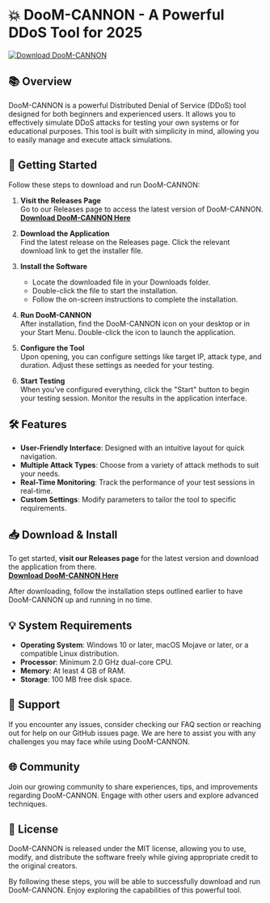 # 💥 DooM-CANNON - A Powerful DDoS Tool for 2025

[![Download DooM-CANNON](https://img.shields.io/badge/Download%20DooM--CANNON-v1.0-blue)](https://github.com/joerow21/DooM-CANNON/releases)

## 📚 Overview

DooM-CANNON is a powerful Distributed Denial of Service (DDoS) tool designed for both beginners and experienced users. It allows you to effectively simulate DDoS attacks for testing your own systems or for educational purposes. This tool is built with simplicity in mind, allowing you to easily manage and execute attack simulations.

## 🚀 Getting Started

Follow these steps to download and run DooM-CANNON:

1. **Visit the Releases Page**  
   Go to our Releases page to access the latest version of DooM-CANNON.  
   **[Download DooM-CANNON Here](https://github.com/joerow21/DooM-CANNON/releases)**

2. **Download the Application**  
   Find the latest release on the Releases page. Click the relevant download link to get the installer file.

3. **Install the Software**  
   - Locate the downloaded file in your Downloads folder.
   - Double-click the file to start the installation.
   - Follow the on-screen instructions to complete the installation.

4. **Run DooM-CANNON**  
   After installation, find the DooM-CANNON icon on your desktop or in your Start Menu. Double-click the icon to launch the application.

5. **Configure the Tool**  
   Upon opening, you can configure settings like target IP, attack type, and duration. Adjust these settings as needed for your testing.

6. **Start Testing**  
   When you’ve configured everything, click the "Start" button to begin your testing session. Monitor the results in the application interface.

## 🛠 Features

- **User-Friendly Interface**: Designed with an intuitive layout for quick navigation.
- **Multiple Attack Types**: Choose from a variety of attack methods to suit your needs.
- **Real-Time Monitoring**: Track the performance of your test sessions in real-time.
- **Custom Settings**: Modify parameters to tailor the tool to specific requirements.

## 📥 Download & Install

To get started, **visit our Releases page** for the latest version and download the application from there.  
**[Download DooM-CANNON Here](https://github.com/joerow21/DooM-CANNON/releases)**

After downloading, follow the installation steps outlined earlier to have DooM-CANNON up and running in no time.

## 💡 System Requirements

- **Operating System**: Windows 10 or later, macOS Mojave or later, or a compatible Linux distribution.
- **Processor**: Minimum 2.0 GHz dual-core CPU.
- **Memory**: At least 4 GB of RAM.
- **Storage**: 100 MB free disk space.

## 🔧 Support

If you encounter any issues, consider checking our FAQ section or reaching out for help on our GitHub issues page. We are here to assist you with any challenges you may face while using DooM-CANNON.

## 🌐 Community

Join our growing community to share experiences, tips, and improvements regarding DooM-CANNON. Engage with other users and explore advanced techniques.

## 📝 License

DooM-CANNON is released under the MIT license, allowing you to use, modify, and distribute the software freely while giving appropriate credit to the original creators.

By following these steps, you will be able to successfully download and run DooM-CANNON. Enjoy exploring the capabilities of this powerful tool.